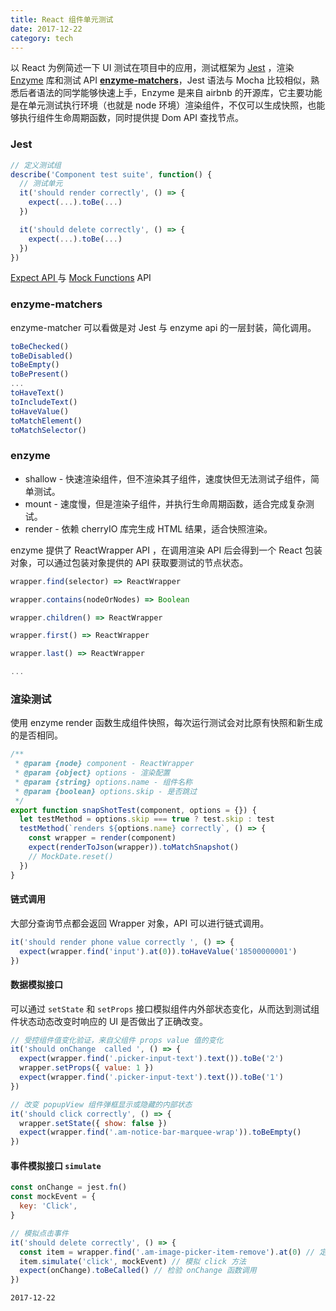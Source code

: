 ```yaml
---
title: React 组件单元测试
date: 2017-12-22
category: tech
---
```


以 React 为例简述一下 UI 测试在项目中的应用，测试框架为 [Jest](https://github.com/facebook/jest) ，渲染 [Enzyme](https://github.com/airbnb/enzyme/blob/master/docs/api/mount.md) 库和测试 API [**enzyme-matchers**](https://github.com/blainekasten/enzyme-matchers)，Jest 语法与 Mocha 比较相似，熟悉后者语法的同学能够快速上手，Enzyme 是来自 airbnb 的开源库，它主要功能是在单元测试执行环境（也就是 node 环境）渲染组件，不仅可以生成快照，也能够执行组件生命周期函数，同时提供提 Dom API 查找节点。

### Jest

```javascript
// 定义测试组
describe('Component test suite', function() {
  // 测试单元
  it('should render correctly', () => {
    expect(...).toBe(...)
  })

  it('should delete correctly', () => {
    expect(...).toBe(...)
  })
})
```

[Expect API ](http://facebook.github.io/jest/docs/en/expect.html#content) 与 [Mock Functions](http://facebook.github.io/jest/docs/en/mock-function-api.html#content) API

### enzyme-matchers

enzyme-matcher 可以看做是对 Jest 与 enzyme api 的一层封装，简化调用。

```javascript
toBeChecked()
toBeDisabled()
toBeEmpty()
toBePresent()
...
toHaveText()
toIncludeText()
toHaveValue()
toMatchElement()
toMatchSelector()
```

### enzyme

* shallow - 快速渲染组件，但不渲染其子组件，速度快但无法测试子组件，简单测试。
* mount - 速度慢，但是渲染子组件，并执行生命周期函数，适合完成复杂测试。
* render - 依赖 cherryIO 库完生成 HTML 结果，适合快照渲染。

enzyme 提供了 ReactWrapper API ，在调用渲染 API 后会得到一个 React 包装对象，可以通过包装对象提供的 API 获取要测试的节点状态。

```JavaScript
wrapper.find(selector) => ReactWrapper

wrapper.contains(nodeOrNodes) => Boolean

wrapper.children() => ReactWrapper

wrapper.first() => ReactWrapper

wrapper.last() => ReactWrapper

...
```

### 渲染测试

使用 enzyme render 函数生成组件快照，每次运行测试会对比原有快照和新生成的是否相同。

```javascript
/**
 * @param {node} component - ReactWrapper
 * @param {object} options - 渲染配置
 * @param {string} options.name - 组件名称
 * @param {boolean} options.skip - 是否跳过
 */
export function snapShotTest(component, options = {}) {
  let testMethod = options.skip === true ? test.skip : test
  testMethod(`renders ${options.name} correctly`, () => {
    const wrapper = render(component)
    expect(renderToJson(wrapper)).toMatchSnapshot()
    // MockDate.reset()
  })
}
```

#### 链式调用

大部分查询节点都会返回 Wrapper 对象，API 可以进行链式调用。

```JavaScript
it('should render phone value correctly ', () => {
  expect(wrapper.find('input').at(0)).toHaveValue('18500000001')
})
```

#### 数据模拟接口

可以通过 `setState` 和 `setProps` 接口模拟组件内外部状态变化，从而达到测试组件状态动态改变时响应的 UI 是否做出了正确改变。

```JavaScript
// 受控组件值变化验证，来自父组件 props value 值的变化
it('should onChange  called ', () => {
  expect(wrapper.find('.picker-input-text').text()).toBe('2')
  wrapper.setProps({ value: 1 })
  expect(wrapper.find('.picker-input-text').text()).toBe('1')
})

// 改变 popupView 组件弹框显示或隐藏的内部状态
it('should click correctly', () => {
  wrapper.setState({ show: false })
  expect(wrapper.find('.am-notice-bar-marquee-wrap')).toBeEmpty()
})
```

#### 事件模拟接口 `simulate`

```JavaScript
const onChange = jest.fn()
const mockEvent = {
  key: 'Click',
}

// 模拟点击事件
it('should delete correctly', () => {
  const item = wrapper.find('.am-image-picker-item-remove').at(0) // 定位 react 元素
  item.simulate('click', mockEvent) // 模拟 click 方法
  expect(onChange).toBeCalled() // 检验 onChange 函数调用
})
```

`2017-12-22`
